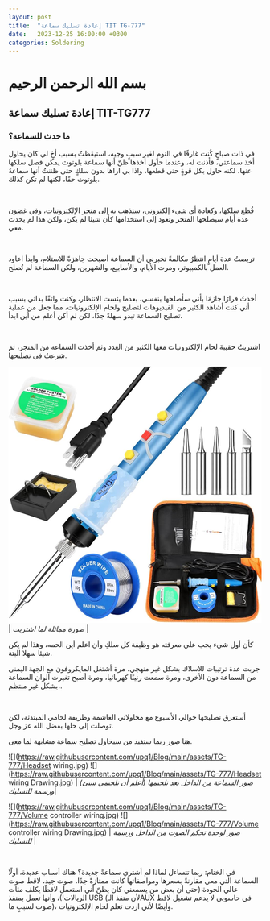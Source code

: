 ```yaml
---
layout: post
title:  "إعادة تسليك سماعة TIT TG-777"
date:   2023-12-25 16:00:00 +0300
categories: Soldering
---
```

# بسم الله الرحمن الرحيم

## إعادة تسليك سماعة TIT-TG777
### ما حدث للسماعة؟

في ذات صباحٍ كُنت غارقًا في النومِ لغير سببٍ وجيه، استيقظتُ بسبب أخٍ لي كان يحاول أخذ سماعتي، فأذنت له، وعندما حاول أخذها ظنّ أنها سماعة بلوتوث يمكن فصل سلكها عنها، لكنه حاول بكل قوةٍ حتى قطعها، واذا بي اراها بدون سلكٍ حتى ظننتُ أنها سماعةُ بلوتوث حقًا، لكنها لم تكن كذلك.

&nbsp;
&nbsp;

قُطع سلكها، وكعادة أي شيء إلكتروني،  ستذهب به إلى متجر الإلكترونيات، وفي غضون عدة أيام سيصلحها المتجر وتعود إلى استخدامها كأن شيئا لم يكن، ولكن هذا لم يحدث معي.

&nbsp;
&nbsp;

تربصتُ عدة أيامٍ انتظرُ مكالمةً تخبرني أن السماعة أصبحت جاهزةً للاستلام، وابدأ اعاود العمل بالكمبيوتر، ومرت الأيام، والأسابيع، والشهرين، ولكن السماعة لم تُصلح.

&nbsp;

أخذتُ قرارًا جازمًا بأني سأصلحها بنفسي، بعدما يئست الانتظار،  وكنت واثقًا بذاتي بسبب أني كنت أشاهد الكثير من الفيديوهات لتصليح ولحام الإلكترونيات، مما جعل من عملية تصليح السماعة تبدو سهلةً جدًا، لكن لم أكن أعلم من أين ابدأ.

&nbsp;

اشتريتُ حقيبةَ لحام الإلكترونيات معها الكثير من العِدد وثم أخذت السماعة من المتجر، ثم شرعتُ في تصليحها.

![](https://raw.githubusercontent.com/upq1/Blog/main/assets/TG-777/Bag.jpg)
| *صورة مماثلة لما اشتريت* |

كأن أول شيء يجب علي معرفته هو وظيفة كل سلكٍ وأن اعلم أين الحمه، وهذا لم يكن شيئا سهلا البتة.


جربت عدة ترتيبات للاسلاك بشكل غير منهجي، مرة أشتغل المايكروفون مع الجهة اليمنى من السماعة دون الأخرى، ومرة سمعت رنينًا كهربائيا، ومرة أصبح تغيرت الوان السماعة بشكل غير منتظم،.

&nbsp;

أستغرق تصليحها حوالي الأسبوع مع محاولاتي الغاشمة وطريقة لحامي المبتدئة، لكن توصلت إلى حلها بفضل الله عز وجل.

هنا صور ربما ستفيد من سيحاول تصليح سماعة مشابهة لما معي.

![](https://raw.githubusercontent.com/upq1/Blog/main/assets/TG-777/Headset wiring.jpg)
![](https://raw.githubusercontent.com/upq1/Blog/main/assets/TG-777/Headset wiring Drawing.jpg)
| *صور السماعة من الداخل بعد تلحيمها (أعلم أن تلحيمي سيئ) ورسمة للتسليك*|

![](https://raw.githubusercontent.com/upq1/Blog/main/assets/TG-777/Volume controller wiring.jpg)
![](https://raw.githubusercontent.com/upq1/Blog/main/assets/TG-777/Volume controller wiring Drawing.jpg)
| *صور لوحدة تحكم الصوت من الداخل ورسمة للتسليك* |

&nbsp;

في الختام: ربما تتساءل لماذا لم أشتري سماعةً جديدة؟  هناك أسباب عديدة، أولًا السماعة التي معي مقارنةً بسعرها ومواصفاتها كانت ممتازةً جدًا، صوت جيد، لاقط صوت عالي الجودة (حتى أن بعض من يسمعني كان يظنّ أني استعمل لاقطًا يكلف  مئات الريالات!)، وأنها تعمل بمنفذ USB (لأن منفذ الـAUX  في حاسوبي لا يدعم تشغيل لاقط صوت لسببٍ ما)، وأيضًا لأني اردت تعلم لحام الإلكترونيات. 
